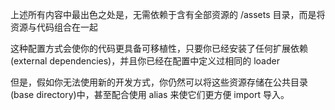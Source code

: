 上述所有内容中最出色之处是，无需依赖于含有全部资源的 /assets 目录，而是将资源与代码组合在一起

这种配置方式会使你的代码更具备可移植性，只要你已经安装了任何扩展依赖(external dependencies)，并且你已经在配置中定义过相同的 loader

但是，假如你无法使用新的开发方式，你仍然可以将这些资源存储在公共目录(base directory)中，甚至配合使用 alias 来使它们更方便 import 导入。



